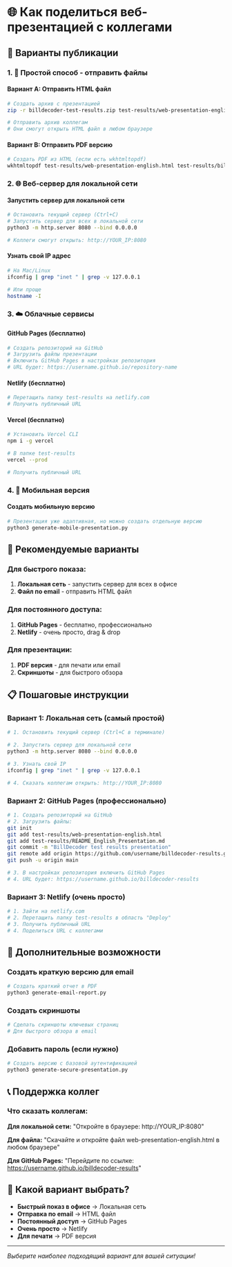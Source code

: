 # 🌐 Как поделиться веб-презентацией с коллегами

## 🚀 Варианты публикации

### 1. **📧 Простой способ - отправить файлы**

#### Вариант A: Отправить HTML файл
```bash
# Создать архив с презентацией
zip -r billdecoder-test-results.zip test-results/web-presentation-english.html test-results/README_English_Presentation.md

# Отправить архив коллегам
# Они смогут открыть HTML файл в любом браузере
```

#### Вариант B: Отправить PDF версию
```bash
# Создать PDF из HTML (если есть wkhtmltopdf)
wkhtmltopdf test-results/web-presentation-english.html test-results/billdecoder-results.pdf
```

### 2. **🌐 Веб-сервер для локальной сети**

#### Запустить сервер для локальной сети
```bash
# Остановить текущий сервер (Ctrl+C)
# Запустить сервер для всех в локальной сети
python3 -m http.server 8080 --bind 0.0.0.0

# Коллеги смогут открыть: http://YOUR_IP:8080
```

#### Узнать свой IP адрес
```bash
# На Mac/Linux
ifconfig | grep "inet " | grep -v 127.0.0.1

# Или проще
hostname -I
```

### 3. **☁️ Облачные сервисы**

#### GitHub Pages (бесплатно)
```bash
# Создать репозиторий на GitHub
# Загрузить файлы презентации
# Включить GitHub Pages в настройках репозитория
# URL будет: https://username.github.io/repository-name
```

#### Netlify (бесплатно)
```bash
# Перетащить папку test-results на netlify.com
# Получить публичный URL
```

#### Vercel (бесплатно)
```bash
# Установить Vercel CLI
npm i -g vercel

# В папке test-results
vercel --prod

# Получить публичный URL
```

### 4. **📱 Мобильная версия**

#### Создать мобильную версию
```bash
# Презентация уже адаптивная, но можно создать отдельную версию
python3 generate-mobile-presentation.py
```

## 🎯 Рекомендуемые варианты

### **Для быстрого показа:**
1. **Локальная сеть** - запустить сервер для всех в офисе
2. **Файл по email** - отправить HTML файл

### **Для постоянного доступа:**
1. **GitHub Pages** - бесплатно, профессионально
2. **Netlify** - очень просто, drag & drop

### **Для презентации:**
1. **PDF версия** - для печати или email
2. **Скриншоты** - для быстрого обзора

## 📋 Пошаговые инструкции

### Вариант 1: Локальная сеть (самый простой)

```bash
# 1. Остановить текущий сервер (Ctrl+C в терминале)

# 2. Запустить сервер для локальной сети
python3 -m http.server 8080 --bind 0.0.0.0

# 3. Узнать свой IP
ifconfig | grep "inet " | grep -v 127.0.0.1

# 4. Сказать коллегам открыть: http://YOUR_IP:8080
```

### Вариант 2: GitHub Pages (профессионально)

```bash
# 1. Создать репозиторий на GitHub
# 2. Загрузить файлы:
git init
git add test-results/web-presentation-english.html
git add test-results/README_English_Presentation.md
git commit -m "BillDecoder test results presentation"
git remote add origin https://github.com/username/billdecoder-results.git
git push -u origin main

# 3. В настройках репозитория включить GitHub Pages
# 4. URL будет: https://username.github.io/billdecoder-results
```

### Вариант 3: Netlify (очень просто)

```bash
# 1. Зайти на netlify.com
# 2. Перетащить папку test-results в область "Deploy"
# 3. Получить публичный URL
# 4. Поделиться URL с коллегами
```

## 🔧 Дополнительные возможности

### Создать краткую версию для email
```bash
# Создать краткий отчет в PDF
python3 generate-email-report.py
```

### Создать скриншоты
```bash
# Сделать скриншоты ключевых страниц
# Для быстрого обзора в email
```

### Добавить пароль (если нужно)
```bash
# Создать версию с базовой аутентификацией
python3 generate-secure-presentation.py
```

## 📞 Поддержка коллег

### Что сказать коллегам:

**Для локальной сети:**
"Откройте в браузере: http://YOUR_IP:8080"

**Для файла:**
"Скачайте и откройте файл web-presentation-english.html в любом браузере"

**Для GitHub Pages:**
"Перейдите по ссылке: https://username.github.io/billdecoder-results"

## 🎯 Какой вариант выбрать?

- **Быстрый показ в офисе** → Локальная сеть
- **Отправка по email** → HTML файл
- **Постоянный доступ** → GitHub Pages
- **Очень просто** → Netlify
- **Для печати** → PDF версия

---

*Выберите наиболее подходящий вариант для вашей ситуации!*
